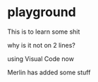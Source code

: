 # playground
This is to learn
some shit

why is it not on 2 lines?

using Visual Code now

Merlin has added some stuff
